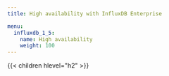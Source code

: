 ```yaml
---
title: High availability with InfluxDB Enterprise

menu:
  influxdb_1_5:
    name: High availability
    weight: 100
---
```


{{< children hlevel="h2" >}}
